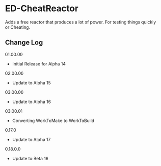 # ED-CheatReactor
Adds a free reactor that produces a lot of power. For testing things quickly or Cheating.

## Change Log

01.00.00
 * Initial Release for Alpha 14

02.00.00
 * Update to Alpha 15

03.00.00
 * Update to Alpha 16

03.00.01
 * Converting WorkToMake to WorkToBuild

0.17.0
 * Update to Alpha 17

0.18.0.0
 * Update to Beta 18
